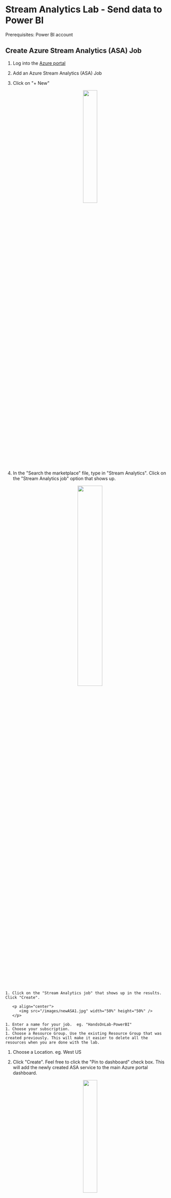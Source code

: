 # Stream Analytics Lab - Send data to Power BI

Prerequisites: Power BI account

## Create Azure Stream Analytics (ASA) Job

1. Log into the [Azure portal](https://ms.portal.azure.com)
1. Add an Azure Stream Analytics (ASA) Job
  1. Click on "+ New"
  
     <p align="center">
         <img src="/images/AzureNewButton.jpg" width="30%" height="30%"/> 
      </p>    
  
  1. In the "Search the marketplace" file, type in "Stream Analytics". Click on the "Stream Analytics job" option that shows up. 
  
     <p align="center">
         <img src="/images/newASA.jpg" width="40%" height="40%" /> 
     </p>    
  
    1. Click on the "Stream Analytics job" that shows up in the results. Click "Create".
  
       <p align="center">
          <img src="/images/newASA1.jpg" width="50%" height="50%" /> 
       </p>    
      
    1. Enter a name for your job.  eg. "HandsOnLab-PowerBI" 
    1. Choose your subscription.
    1. Choose a Resource Group. Use the existing Resource Group that was created previously. This will make it easier to delete all the resources when you are done with the lab. 
  1. Choose a Location.  eg. West US
  1. Click "Create". Feel free to click the "Pin to dashboard" check box. This will add the newly created ASA service to the main Azure portal dashboard. 
      
      <p align="center">
         <img src="/images/newASA3.jpg" width="30%" height="30%" /> 
      </p>   
  
  1. Wait for the job to be created. You will see a notification banner that will pop up in the top right corner of the Azure portal to indicate the status of the job. This banner will disappear automatically. If you wish to see all the past notifications, click the bell icon. 
      
      <p align="center">
         <img src="/images/AzureNotification.jpg" width="50%" height="50%" /> 
      </p>   
  
1. Next, you will add an Input for the Stream Analytics job. 
  1. If you pinned the ASA service to the dashboard, you will see the ASA tile on the main Azure portal page. Click it. 
      
      <p align="center">
         <img src="/images/clickASA1.jpg" width="30%" height="30%" /> 
      </p>   
       
     If not, click "Resource Groups" -> Your *resource group name* -> Your *ASA name*
      
      <p align="center">
         <img src="/images/clickASA2.jpg" /> 
      </p>   
       
  1. Under the "Job Topology" category, click on "Inputs".
  1. Click "+ Add".
      
      <p align="center">
         <img src="/images/addInput1.jpg" width="50%" height="50%" /> 
      </p>   
    
  1. In the "New Input" blade that appears, fill in the fields:
    1. Alias: Free form text name for the input.  eg. "IoTHub"
    1. Source Type: Data Stream
    1. Source: IoT Hub
    1. Subscription: Use IoT Hub from current subscription
    1. IoT Hub: Choose the IoT Hub you have been using for the lab
    1. Endpoint: Messaging
    1. Shared Access Policy Name: iothubowner
    1. Consumer Group: asa (we created this earlier)
    1. Event Serialization Format: JSON
    1. Encoding: UTF-8
    1. Click "Create" and wait for the input to be created. 
              
      <p align="center">
         <img src="/images/ASANewInput.jpg" width="30%" height="30%" /> 
      </p>   
  
1. Next, add an Output for the Stream Analytics job.
  1. Under the "Job Topology" category, click on "Outputs". 
        
      <p align="center">
         <img src="/images/addOutput.jpg" width="50%" height="50%" /> 
      </p>   
  
  1. Click "+ Add" in the blade to the right
  1. Enter the properties
    1. Output alias: Free form text for the input. eg. "PowerBI"
    1. Sink: Power BI
    1. Click "Authorize". 
    
      <p align="center">
         <img src="/images/powerBIOutput.jpg" width="30%" height="30%" /> 
      </p>      
    
    1. A new window will open requiring credentials to authorize the connection to PowerBI. 
   
      <p align="center">
         <img src="/images/authorizePBI.jpg" width="50%" height="50%" /> 
      </p>      
       
    1. Enter a Dataset name.  A dataset is a collection of data tables.  eg. Raspberry Pi Dataset
    1. Enter a Table Name. eg. Raspberry Pi Data Table
    1. Click "Create"
   
      <p align="center">
         <img src="/images/powerBIOutput2.jpg" width="30%" height="30%" /> 
      </p>      
       
    1. Wait for the input and output to be created.  Check the Notifications in the portal for a successful connection test. 
1. Create an ASA Query.
  1. Under the "Job Topology" category, click on "Query". The inline query editing tool will already have some stub code inserted. You will make some modifications to the query. 
  1. Enter the following query: 
 
    SELECT <br>
      &#42; <br>
    INTO  <br>
      [PowerBI] <br>
    FROM <br>
      ["IoTHub"] <br>
         
   1. Click "Save". 
   1. Click "Test" 
   
      <p align="center">
         <img src="/images/ASAQuery.jpg" width="50%" height="50%" /> 
      </p>      
       
1. Start the ASA Job
  1. Click on "Overview" 
  1. Click "Start"
   
      <p align="center">
         <img src="/images/startASA.jpg" width="50%" height="50%" /> 
      </p>  
      
  1. For the "Job output start time", click "Now"
  1. Click "Start"
   
      <p align="center">
         <img src="/images/startASA2.jpg" width="50%" height="50%" /> 
      </p>  
          
## View Data in Power BI
1. Open Power BI in a web browser - https://powerbi.microsoft.com
1. Sign in
1. Go to the bottom of the bar on the left.  Select "Streaming Datasets"
1. You should see the dataset you configured in Stream Analytics.  Click on it.
1. Click on the "Create Report" icon for your dataset
1. In the "Fields" bar (far right), select EventEnqueuedUtcTime and Temperature
1. Select "Line Chart" from the visualizations.  You now see your Pi data in a line chart
1. Save your report.
1. Click on the "Pin Visual" button on the chart
1. Click on "New Dashboard"
1. Type in a name for your dashboard.  eg. "Raspberry Dashboard"
1. Your trend is now viewable as a dashboard.  You can also view the dashboard from a mobile app



[Back to Main HOL Instructions](/README.md)
